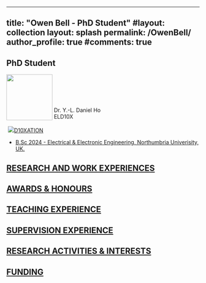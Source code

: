 
---
title:  "Owen Bell - PhD Student"
#layout: collection
layout: splash
permalink: /OwenBell/
author_profile: true
#comments: true
---

## PhD Student

<img src="{{ site.url }}{{ site.baseurl }}/assets/profiles/Daniel_Ho-1.png" style="float: left;height: 120px"/>
<br><br><br><br><br>
&nbsp;Dr. Y.-L. Daniel Ho<br>
&nbsp;ELD10X<br>
&nbsp;<owen2.bell@northumbria.ac.uk><br>
&nbsp;<a href="https://researchportal.northumbria.ac.uk/en/persons/daniel-ho/"><img src="{{ site.url }}{{ site.baseurl }}/assets/profiles/nuw.png" 

## D10XATION

* B.Sc 2024 - Electrical & Electronic Engineering, Northumbria Univerisity, UK.

## RESEARCH AND WORK EXPERIENCES


## AWARDS & HONOURS


## TEACHING EXPERIENCE


## SUPERVISION EXPERIENCE


## RESEARCH ACTIVITIES & INTERESTS


## FUNDING

